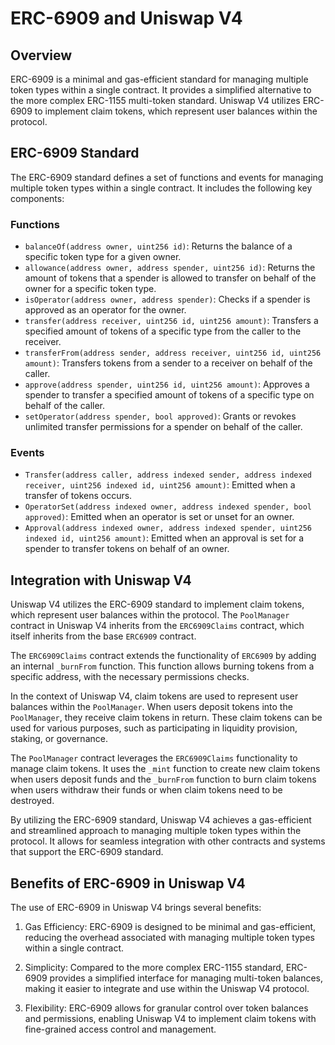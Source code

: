 # ERC-6909 and Uniswap V4

## Overview

ERC-6909 is a minimal and gas-efficient standard for managing multiple token types within a single contract. It provides a simplified alternative to the more complex ERC-1155 multi-token standard. Uniswap V4 utilizes ERC-6909 to implement claim tokens, which represent user balances within the protocol.

## ERC-6909 Standard

The ERC-6909 standard defines a set of functions and events for managing multiple token types within a single contract. It includes the following key components:

### Functions

- `balanceOf(address owner, uint256 id)`: Returns the balance of a specific token type for a given owner.
- `allowance(address owner, address spender, uint256 id)`: Returns the amount of tokens that a spender is allowed to transfer on behalf of the owner for a specific token type.
- `isOperator(address owner, address spender)`: Checks if a spender is approved as an operator for the owner.
- `transfer(address receiver, uint256 id, uint256 amount)`: Transfers a specified amount of tokens of a specific type from the caller to the receiver.
- `transferFrom(address sender, address receiver, uint256 id, uint256 amount)`: Transfers tokens from a sender to a receiver on behalf of the caller.
- `approve(address spender, uint256 id, uint256 amount)`: Approves a spender to transfer a specified amount of tokens of a specific type on behalf of the caller.
- `setOperator(address spender, bool approved)`: Grants or revokes unlimited transfer permissions for a spender on behalf of the caller.

### Events

- `Transfer(address caller, address indexed sender, address indexed receiver, uint256 indexed id, uint256 amount)`: Emitted when a transfer of tokens occurs.
- `OperatorSet(address indexed owner, address indexed spender, bool approved)`: Emitted when an operator is set or unset for an owner.
- `Approval(address indexed owner, address indexed spender, uint256 indexed id, uint256 amount)`: Emitted when an approval is set for a spender to transfer tokens on behalf of an owner.

## Integration with Uniswap V4

Uniswap V4 utilizes the ERC-6909 standard to implement claim tokens, which represent user balances within the protocol. The `PoolManager` contract in Uniswap V4 inherits from the `ERC6909Claims` contract, which itself inherits from the base `ERC6909` contract.

The `ERC6909Claims` contract extends the functionality of `ERC6909` by adding an internal `_burnFrom` function. This function allows burning tokens from a specific address, with the necessary permissions checks.

In the context of Uniswap V4, claim tokens are used to represent user balances within the `PoolManager`. When users deposit tokens into the `PoolManager`, they receive claim tokens in return. These claim tokens can be used for various purposes, such as participating in liquidity provision, staking, or governance.

The `PoolManager` contract leverages the `ERC6909Claims` functionality to manage claim tokens. It uses the `_mint` function to create new claim tokens when users deposit funds and the `_burnFrom` function to burn claim tokens when users withdraw their funds or when claim tokens need to be destroyed.

By utilizing the ERC-6909 standard, Uniswap V4 achieves a gas-efficient and streamlined approach to managing multiple token types within the protocol. It allows for seamless integration with other contracts and systems that support the ERC-6909 standard.

## Benefits of ERC-6909 in Uniswap V4

The use of ERC-6909 in Uniswap V4 brings several benefits:

1. Gas Efficiency: ERC-6909 is designed to be minimal and gas-efficient, reducing the overhead associated with managing multiple token types within a single contract.

2. Simplicity: Compared to the more complex ERC-1155 standard, ERC-6909 provides a simplified interface for managing multi-token balances, making it easier to integrate and use within the Uniswap V4 protocol.

3. Flexibility: ERC-6909 allows for granular control over token balances and permissions, enabling Uniswap V4 to implement claim tokens with fine-grained access control and management.
